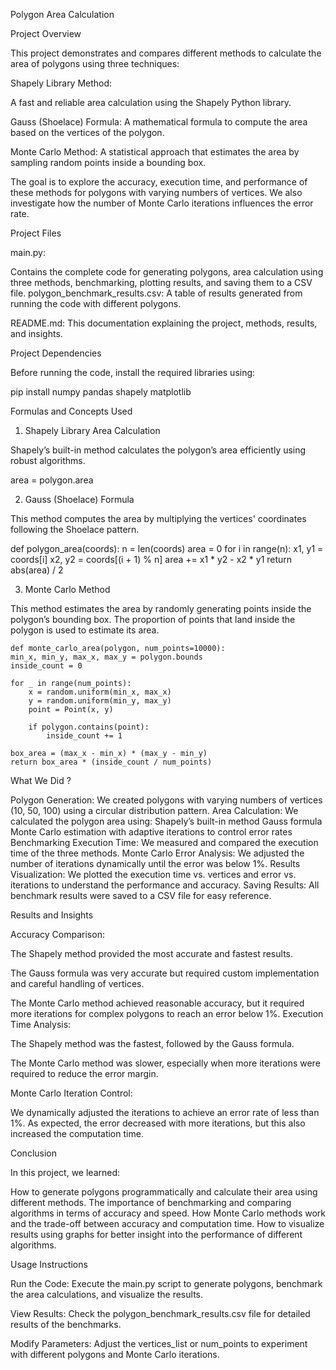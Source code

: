 Polygon Area Calculation

Project Overview

This project demonstrates and compares different methods to calculate the area of polygons using three techniques:

Shapely Library Method:

A fast and reliable area calculation using the Shapely Python library.

Gauss (Shoelace) Formula: A mathematical formula to compute the area based on the vertices of the polygon.

Monte Carlo Method: A statistical approach that estimates the area by sampling random points inside a bounding box.

The goal is to explore the accuracy, execution time, and performance of these methods for polygons with varying numbers of vertices. We also investigate how the number of Monte Carlo iterations influences the error rate. 

Project Files

main.py:

 Contains the complete code for generating polygons, area calculation using three methods, benchmarking, plotting results, and saving them to a CSV file.
polygon_benchmark_results.csv: A table of results generated from running the code with different polygons.

README.md: This documentation explaining the project, methods, results, and insights.

Project Dependencies

Before running the code, install the required libraries using: 

pip install numpy pandas shapely matplotlib

Formulas and Concepts Used

1. Shapely Library Area Calculation

Shapely’s built-in method calculates the polygon’s area efficiently using robust algorithms.

area = polygon.area

2. Gauss (Shoelace) Formula

This method computes the area by multiplying the vertices' coordinates following the Shoelace pattern.

def polygon_area(coords):
    n = len(coords)
    area = 0
    for i in range(n):
        x1, y1 = coords[i]
        x2, y2 = coords[(i + 1) % n]
        area += x1 * y2 - x2 * y1
    return abs(area) / 2

3. Monte Carlo Method

This method estimates the area by randomly generating points inside the polygon’s bounding box. The proportion of points that land inside the polygon is used to estimate its area.
    
    def monte_carlo_area(polygon, num_points=10000):
    min_x, min_y, max_x, max_y = polygon.bounds
    inside_count = 0

    for _ in range(num_points):
        x = random.uniform(min_x, max_x)
        y = random.uniform(min_y, max_y)
        point = Point(x, y)

        if polygon.contains(point):
            inside_count += 1

    box_area = (max_x - min_x) * (max_y - min_y)
    return box_area * (inside_count / num_points)

What We Did ?

Polygon Generation: We created polygons with varying numbers of vertices (10, 50, 100) using a circular distribution pattern.
Area Calculation: We calculated the polygon area using:
Shapely’s built-in method
Gauss formula
Monte Carlo estimation with adaptive iterations to control error rates
Benchmarking Execution Time: We measured and compared the execution time of the three methods.
Monte Carlo Error Analysis: We adjusted the number of iterations dynamically until the error was below 1%.
Results Visualization: We plotted the execution time vs. vertices and error vs. iterations to understand the performance and accuracy.
Saving Results: All benchmark results were saved to a CSV file for easy reference.

Results and Insights

Accuracy Comparison:

The Shapely method provided the most accurate and fastest results.

The Gauss formula was very accurate but required custom implementation and careful handling of vertices.

The Monte Carlo method achieved reasonable accuracy, but it required more iterations for complex polygons to reach an error below 1%.
Execution Time Analysis:

The Shapely method was the fastest, followed by the Gauss formula.

The Monte Carlo method was slower, especially when more iterations were required to reduce the error margin.

Monte Carlo Iteration Control:

We dynamically adjusted the iterations to achieve an error rate of less than 1%.
As expected, the error decreased with more iterations, but this also increased the computation time.

Conclusion

In this project, we learned:

How to generate polygons programmatically and calculate their area using different methods.
The importance of benchmarking and comparing algorithms in terms of accuracy and speed.
How Monte Carlo methods work and the trade-off between accuracy and computation time.
How to visualize results using graphs for better insight into the performance of different algorithms.

Usage Instructions

Run the Code: Execute the main.py script to generate polygons, benchmark the area calculations, and visualize the results.

View Results: Check the polygon_benchmark_results.csv file for detailed results of the benchmarks.

Modify Parameters: Adjust the vertices_list or num_points to experiment with different polygons and Monte Carlo iterations.